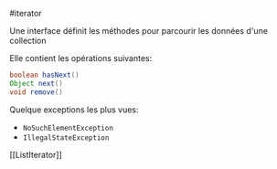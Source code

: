 #iterator

Une interface définit les méthodes pour parcourir les données d'une collection

Elle contient les opérations suivantes:

```java
boolean hasNext()
Object next()
void remove()
```

Quelque exceptions les plus vues: 

- `NoSuchElementException`
- `IllegalStateException`

[[ListIterator]]
